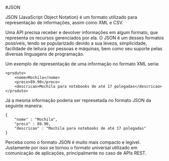 #JSON

JSON (JavaScript Object Notation) é um formato utilizado para representação de informações, assim como XML e CSV.

Uma API precisa receber e devolver informações em algum formato, que representa os recursos gerenciados por ela. O JSON é um desses formatos possíveis, tendo se popularizado devido a sua leveza, simplicidade, facilidade de leitura por pessoas e máquinas, bem como seu suporte pelas diversas linguagens de programação.

Um exemplo de representação de uma informação no formato XML seria:
```
<produto>
    <nome>Mochila</nome>
    <preco>89.90</preco>
    <descricao>Mochila para notebooks de até 17 polegadas</descricao>
</produto>
```

Já a mesma informação poderia ser represetada no formato JSON da seguinte maneira:
```
{
    "nome" : "Mochila",
    "preco" : 89.90,
    "descricao" : "Mochila para notebooks de até 17 polegadas"
}
```

Perceba como o formato JSON é muito mais compacto e legível. Justamente por isso se tornou o formato universal utilizado em comunicação de aplicações, principalmente no caso de APIs REST.
